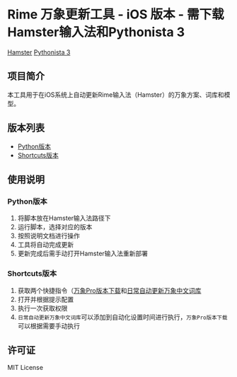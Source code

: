 # Rime 万象更新工具 - iOS 版本 - 需下载Hamster输入法和Pythonista 3
[Hamster](https://apps.apple.com/us/app/%E4%BB%93%E8%BE%93%E5%85%A5%E6%B3%95/id6446617683)
[Pythonista 3](https://apps.apple.com/us/app/pythonista-3/id1085978097)

## 项目简介

本工具用于在iOS系统上自动更新Rime输入法（Hamster）的万象方案、词库和模型。

## 版本列表

- [Python版本](../Python-全平台版本/README.md)
- [Shortcuts版本](./Shortcuts/README.md)

## 使用说明

### Python版本

1. 将脚本放在Hamster输入法路径下
2. 运行脚本，选择对应的版本
3. 按照说明文档进行操作
4. 工具将自动完成更新
5. 更新完成后需手动打开Hamster输入法重新部署

### Shortcuts版本
1. 获取两个快捷指令（[万象Pro版本下载](https://www.icloud.com/shortcuts/bef52137feac488fa4d5df18ebad99b6)和[日常自动更新万象中文词库](https://www.icloud.com/shortcuts/35af7978f27e4118bb3dbe55feaa7b5f)
2. 打开并根据提示配置
3. 执行一次获取权限
4. `日常自动更新万象中文词库`可以添加到自动化设置时间进行执行，`万象Pro版本下载`可以根据需要手动执行

## 许可证

MIT License
